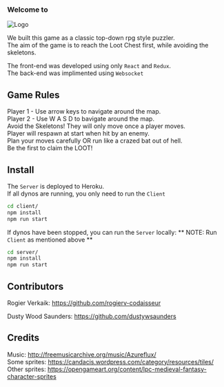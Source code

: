 ### Welcome to

![Logo](https://github.com/rogierv-codaisseur/Codastroids/blob/features/readme/screenshots/logo.png)

We built this game as a classic top-down rpg style puzzler.<br />
The aim of the game is to reach the Loot Chest first, while avoiding the skeletons.

The front-end was developed using only `React` and `Redux`.<br />
The back-end was implimented using `Websocket`

## Game Rules

Player 1 - Use arrow keys to navigate around the map.<br />
Player 2 - Use W A S D to bavigate around the map.<br />
Avoid the Skeletons! They will only move once a player moves.<br />
Player will respawn at start when hit by an enemy.<br />
Plan your moves carefully OR run like a crazed bat out of hell.<br />
Be the first to claim the LOOT!

## Install

The `Server` is deployed to Heroku. <br />
If all dynos are running, you only need to run the `Client`

```sh
cd client/
npm install
npm run start
```

If dynos have been stopped, you can run the `Server` locally:
** NOTE: Run `Client` as mentioned above **

```sh
cd server/
npm install
npm run start
```

## Contributors

Rogier Verkaik: https://github.com/rogierv-codaisseur<br />

Dusty Wood Saunders: https://github.com/dustywsaunders

## Credits

Music: http://freemusicarchive.org/music/Azureflux/<br />
Some sprites: https://candacis.wordpress.com/category/resources/tiles/<br />
Other sprites: https://opengameart.org/content/lpc-medieval-fantasy-character-sprites<br />
